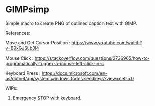 # GIMPsimp
Simple macro to create PNG of outlined caption text with GIMP.


References:

Move and Get Cursor Position : https://www.youtube.com/watch?v=B9xGJSLb3l4

Mouse Click                  : https://stackoverflow.com/questions/2736965/how-to-programatically-trigger-a-mouse-left-click-in-c

Keyboard Press               : https://docs.microsoft.com/en-us/dotnet/api/system.windows.forms.sendkeys?view=net-5.0

WIPs:
1. Emergency STOP with keyboard.
